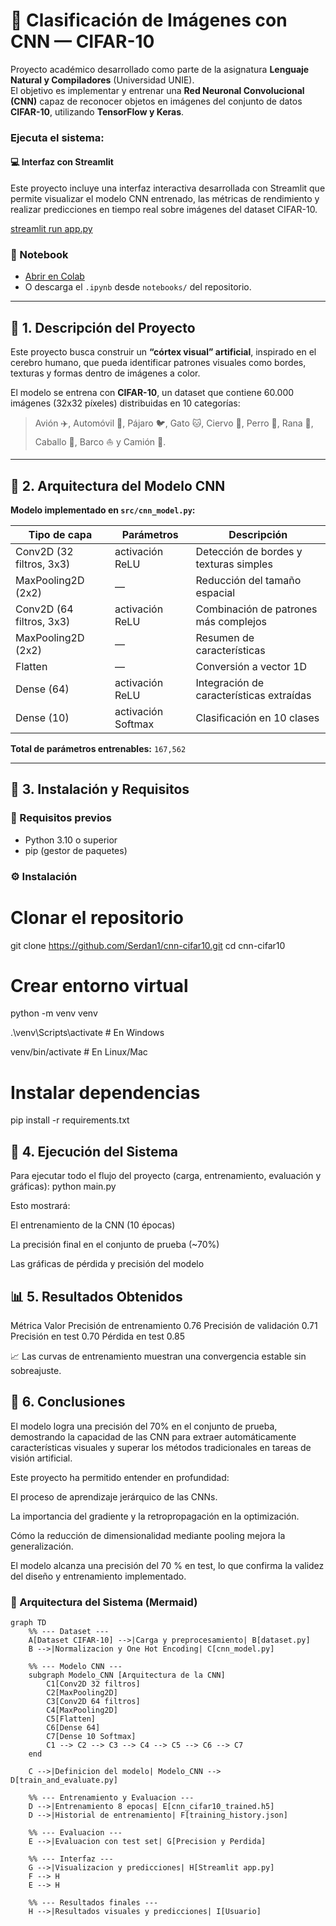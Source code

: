 # 🧠 Clasificación de Imágenes con CNN — CIFAR-10

Proyecto académico desarrollado como parte de la asignatura **Lenguaje Natural y Compiladores** (Universidad UNIE).  
El objetivo es implementar y entrenar una **Red Neuronal Convolucional (CNN)** capaz de reconocer objetos en imágenes del conjunto de datos **CIFAR-10**, utilizando **TensorFlow y Keras**.

### Ejecuta el sistema:

#### 💻 Interfaz con Streamlit

Este proyecto incluye una interfaz interactiva desarrollada con Streamlit que permite visualizar el modelo CNN entrenado, las métricas de rendimiento y realizar predicciones en tiempo real sobre imágenes del dataset CIFAR-10.

[streamlit run app.py](https://cnn-cifar10-gksz6dmdjwxwrydjlsx2rp.streamlit.app/)

### 📓 Notebook
- [Abrir en Colab](https://colab.research.google.com/github/Serdan1/cnn-cifar10/blob/main/notebooks/cnn_cifar10.ipynb)
- O descarga el `.ipynb` desde `notebooks/` del repositorio.

---

## 🚀 1. Descripción del Proyecto

Este proyecto busca construir un **“córtex visual” artificial**, inspirado en el cerebro humano, que pueda identificar patrones visuales como bordes, texturas y formas dentro de imágenes a color.

El modelo se entrena con **CIFAR-10**, un dataset que contiene 60.000 imágenes (32x32 píxeles) distribuidas en 10 categorías:
> Avión ✈️, Automóvil 🚗, Pájaro 🐦, Gato 🐱, Ciervo 🦌, Perro 🐶, Rana 🐸, Caballo 🐴, Barco ⛵ y Camión 🚚.

---

## 🧱 2. Arquitectura del Modelo CNN

**Modelo implementado en `src/cnn_model.py`:**

| Tipo de capa | Parámetros | Descripción |
|---------------|-------------|--------------|
| Conv2D (32 filtros, 3x3) | activación ReLU | Detección de bordes y texturas simples |
| MaxPooling2D (2x2) | — | Reducción del tamaño espacial |
| Conv2D (64 filtros, 3x3) | activación ReLU | Combinación de patrones más complejos |
| MaxPooling2D (2x2) | — | Resumen de características |
| Flatten | — | Conversión a vector 1D |
| Dense (64) | activación ReLU | Integración de características extraídas |
| Dense (10) | activación Softmax | Clasificación en 10 clases |

**Total de parámetros entrenables:** `167,562`

---

## 🧠 3. Instalación y Requisitos

### 🔧 Requisitos previos
- Python 3.10 o superior  
- pip (gestor de paquetes)

### ⚙️ Instalación
# Clonar el repositorio
git clone https://github.com/Serdan1/cnn-cifar10.git
cd cnn-cifar10

# Crear entorno virtual
python -m venv venv

.\venv\Scripts\activate  # En Windows

venv/bin/activate # En Linux/Mac

# Instalar dependencias
pip install -r requirements.txt


## 🚀 4. Ejecución del Sistema
Para ejecutar todo el flujo del proyecto (carga, entrenamiento, evaluación y gráficas):
python main.py

Esto mostrará:

El entrenamiento de la CNN (10 épocas)

La precisión final en el conjunto de prueba (~70%)

Las gráficas de pérdida y precisión del modelo

## 📊 5. Resultados Obtenidos
Métrica	Valor
Precisión de entrenamiento	0.76
Precisión de validación	0.71
Precisión en test	0.70
Pérdida en test	0.85

📈 Las curvas de entrenamiento muestran una convergencia estable sin sobreajuste.


## 🧭 6. Conclusiones

El modelo logra una precisión del 70% en el conjunto de prueba,
demostrando la capacidad de las CNN para extraer automáticamente características visuales
y superar los métodos tradicionales en tareas de visión artificial.


Este proyecto ha permitido entender en profundidad:

El proceso de aprendizaje jerárquico de las CNNs.

La importancia del gradiente y la retropropagación en la optimización.

Cómo la reducción de dimensionalidad mediante pooling mejora la generalización.

El modelo alcanza una precisión del 70 % en test, lo que confirma la validez del diseño y entrenamiento implementado.


### 🧩 Arquitectura del Sistema (Mermaid)

```mermaid
graph TD
    %% --- Dataset ---
    A[Dataset CIFAR-10] -->|Carga y preprocesamiento| B[dataset.py]
    B -->|Normalizacion y One Hot Encoding| C[cnn_model.py]
    
    %% --- Modelo CNN ---
    subgraph Modelo_CNN [Arquitectura de la CNN]
        C1[Conv2D 32 filtros]
        C2[MaxPooling2D]
        C3[Conv2D 64 filtros]
        C4[MaxPooling2D]
        C5[Flatten]
        C6[Dense 64]
        C7[Dense 10 Softmax]
        C1 --> C2 --> C3 --> C4 --> C5 --> C6 --> C7
    end
    
    C -->|Definicion del modelo| Modelo_CNN --> D[train_and_evaluate.py]
    
    %% --- Entrenamiento y Evaluacion ---
    D -->|Entrenamiento 8 epocas| E[cnn_cifar10_trained.h5]
    D -->|Historial de entrenamiento| F[training_history.json]
    
    %% --- Evaluacion ---
    E -->|Evaluacion con test set| G[Precision y Perdida]
    
    %% --- Interfaz ---
    G -->|Visualizacion y predicciones| H[Streamlit app.py]
    F --> H
    E --> H
    
    %% --- Resultados finales ---
    H -->|Resultados visuales y predicciones| I[Usuario]
